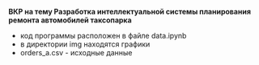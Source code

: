 **ВКР на тему Разработка интеллектуальной системы планирования ремонта автомобилей таксопарка**
- код программы расположен в файле data.ipynb
- в директории img находятся графики
- orders_a.csv - исходные данные

